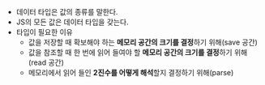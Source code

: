 - 데이터 타입은 값의 종류를 말한다.
- JS의 모든 값은 데이터 타입을 갖는다.
- 타입이 필요한 이유
	- 값을 저장할 때 확보해야 하는 **메모리 공간의 크기를 결정**하기 위해(save 공간)
	- 값을 참조할 때 한 번에 읽어 들여야 할 **메모리 공간의 크기를 결정**하기 위해(read 공간)
	- 메모리에서 읽어 들인 **2진수를 어떻게 해석**할지 결정하기 위해(parse)